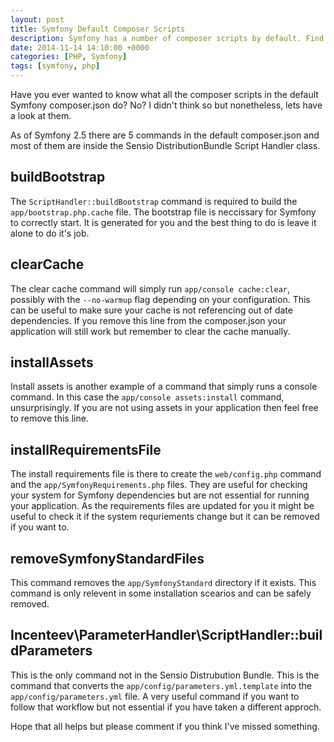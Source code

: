```yaml
---
layout: post
title: Symfony Default Composer Scripts
description: Symfony has a number of composer scripts by default. Find out what they do
date: 2014-11-14 14:10:00 +0000
categories: [PHP, Symfony]
tags: [symfony, php]
---
```


Have you ever wanted to know what all the composer scripts in the default Symfony composer.json do? No? I didn't think so but nonetheless, lets have a look at them.

As of Symfony 2.5 there are 5 commands in the default composer.json and most of them are inside the Sensio DistributionBundle Script Handler class. 

## buildBootstrap

The `ScriptHandler::buildBootstrap` command is required to build the `app/bootstrap.php.cache` file. The bootstrap file is neccissary for Symfony to correctly start. It is generated for you and the best thing to do is leave it alone to do it's job.

## clearCache

The clear cache command will simply run `app/console cache:clear`, possibly with the `--no-warmup` flag depending on your configuration. This can be useful to make sure your cache is not referencing out of date dependencies. If you remove this line from the composer.json your application will still work but remember to clear the cache manually.

## installAssets

Install assets is another example of a command that simply runs a console command. In this case the `app/console assets:install` command, unsurprisingly. If you are not using assets in your application then feel free to remove this line.

## installRequirementsFile

The install requirements file is there to create the `web/config.php` command and the `app/SymfonyRequirements.php` files. They are useful for checking your system for Symfony dependencies but are not essential for running your application. As the requirements files are updated for you it might be useful to check it if the system requriements change but it can be removed if you want to.

## removeSymfonyStandardFiles

This command removes the `app/SymfonyStandard` directory if it exists. This command is only relevent in some installation scearios and can be safely removed.

## Incenteev\\ParameterHandler\\ScriptHandler::buildParameters

This is the only command not in the Sensio Distrubution Bundle. This is the command that converts the `app/config/parameters.yml.template` into the `app/config/parameters.yml` file. A very useful command if you want to follow that workflow but not essential if you have taken a different approch.

Hope that all helps but please comment if you think I've missed something.
